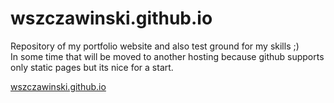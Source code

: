 # wszczawinski.github.io

Repository of my portfolio website and also test ground for my skills ;) <br/>
In some time that will be moved to another hosting because github supports only static pages but its nice for a start.

<a href="https://wszczawinski.github.io">wszczawinski.github.io</a>
